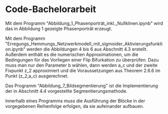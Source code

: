 # Code-Bachelorarbeit

Mit dem Programm "Abbildung_1_Phasenporträt_inkl._Nullklinen.ipynb" wird das in Abbildung 1 gezeigte Phasenporträt erzeugt.

Mit dem Programm "Erregungs_Hemmungs_Netzwerkmodell_mit_sigmoider_Aktivierungsfunktion.ipynb" werden die Abbildungen 4 bis 6 aus Abschnitt 4.3 erstellt.
Außerdem enthält es die numerischen Approximationen, um die Bedingungen für das Vorliegen einer Flip Bifurkation zu überprüfen. Dazu muss man nur den Parameter b wählen, dann werden a_c und der zweite Fixpunkt z_2 approximiert und die Voraussetzungen aus Theorem 2.6.6 im Punkt (z_2,a_c) ausgerechnet.

Das Programm "Abbildung_7_Bildsegmentierung" ist die Implementierung der in Abschnitt 4.4 vorgestellte Segmentierungsmethode.

Innerhalb eines Programms muss die Ausführung der Blöcke in der vorgegebenen Reihenfolge erfolgen, da sie aufeinander aufbauen.
